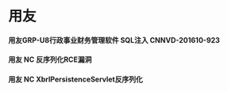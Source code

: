 # 用友

#### 用友GRP-U8行政事业财务管理软件 SQL注入 CNNVD-201610-923

#### 用友 NC 反序列化RCE漏洞

#### 用友 NC XbrlPersistenceServlet反序列化

